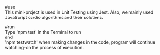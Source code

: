 #use <br>
This mini-project is used in Unit Testing using Jest. Also, we mainly used JavaScript cardio algorithms and their solutions.<br>

#run <br>
Type 'npm test' in the Terminal to run<br>
and <br>
'npm testwatch' when making changes in the code, program will continue watching-on the process of execution.